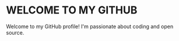 <h1>WELCOME TO MY GITHUB</h1>
  <p>Welcome to my GitHub profile! I'm passionate about coding and open source.</p>
</body>
</html>
